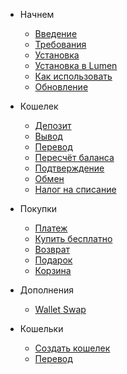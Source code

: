- Начнем

    - [Введение](README)
    - [Требования](requirements)
    - [Установка](installation)
    - [Установка в Lumen](lumen)
    - [Как использовать](basic-usage)
    - [Обновление](upgrade-guide)

- Кошелек

    - [Депозит](deposit)
    - [Вывод](withdraw)
    - [Перевод](transfer)
    - [Пересчёт баланса](refresh)
    - [Подтверждение](confirm)
    - [Обмен](exchange)
    - [Налог на списание](taxing)

- Покупки

    - [Платеж](payment)
    - [Купить бесплатно](pay-free)
    - [Возврат](refund)
    - [Подарок](gift)
    - [Корзина](cart)
    
- Дополнения

    - [Wallet Swap](laravel-wallet-swap)

- Кошельки

    - [Создать кошелек](new-wallet)
    - [Перевод](wallet-transfer)

<!--
- Currencies

    - [Rate Service](rate)
    - [Create Wallet](rate-wallet)
    - [Taxing](rate-taxing)
-->

